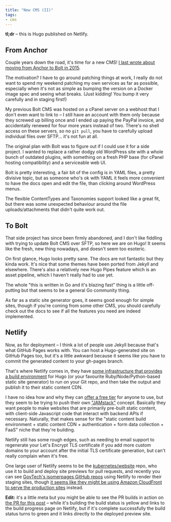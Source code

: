 ```yaml
---
title: "New CMS (II)"
tags:
- cms
---
```


**tl;dr** – this is Hugo published on Netlify.

## From Anchor
Couple years down the road, it's time for a new CMS!
[I last wrote about moving from Anchor to Bolt in 2015](@/posts/2015-05-30-bolt-cms.md).

The motivation?
I have to go around patching things at work, I really do not want to spend my weekend patching my own services as far as possible, especially when it's not as simple as bumping the version on a Docker image spec and seeing what breaks.
(Just kidding! You bump it very carefully and in staging first!)

My previous Bolt CMS was hosted on a cPanel server on a webhost that I don't even want to link to – I still have an account with them only because they screwed up billing once and I ended up paying the PayPal invoice, and accidentally renewed for four more years instead of two.
There's no shell access on these servers, so no `git pull`, you have to carefully upload individual files over SFTP... it's not fun at all.

The original plan with Bolt was to figure out if I could use it for a side project.
I wanted to replace a rather dodgy old WordPress site with a whole bunch of outdated plugins, with something on a fresh PHP base (for cPanel hosting compatibility) and a serviceable web UI.

Bolt is pretty interesting, a fair bit of the config is in YAML files, a pretty divisive topic, but as someone who's ok with YAML it feels more convenient to have the docs open and edit the file, than clicking around WordPress menus.

The flexible ContentTypes and Taxonomies support looked like a great fit, but there was some unexpected behaviour around the file uploads/attachments that didn't quite work out.

## To Bolt
That side project has since been firmly abandoned, and I don't like fiddling with trying to update Bolt CMS over SFTP, so here we are on Hugo!
It seems like the fresh, new thing nowadays, and doesn't seem too esoteric.

On first glance, Hugo looks pretty sane.
The docs are not fantastic but they kinda work.
It's nice that some themes have been ported from Jekyll and elsewhere.
There's also a relatively new Hugo Pipes feature which is an asset pipeline, which I haven't really had to use yet.

The whole "this is written in Go and it's blazing fast" thing is a little off-putting but that seems to be a general Go community thing.

As far as a static site generator goes, it seems good enough for simple sites, though if you're coming from some other CMS, you should carefully check out the docs to see if all the features you need are indeed implemented.

## Netlify
Now, as for deployment – I think a lot of people use Jekyll because that's what GitHub Pages works with.
You can host a Hugo-generated site on GitHub Pages too, but it's a little awkward because it seems like you have to commit the generated content to your gh-pages branch.

That's where Netlify comes in, they have [some infrastructure that provides a build environment](https://www.netlify.com/docs/build-settings/) for Hugo (or your favourite Ruby/Node/Python-based static site generator) to run on your Git repo, and then take the output and publish it to their static content CDN.

I have no idea how and why they can [offer a free tier](https://www.netlify.com/pricing/) for anyone to use, but they seem to be trying to push their own ["JAMstack"](https://jamstack.org/) concept.
Basically they want people to make websites that are primarily pre-built static content, with client-side Javascript code that interact with backend APIs if necessary.
Naturally, that makes sense for the "static content build environment + static content CDN + authentication + form data collection + FaaS" niche that they're building.

Netlify still has some rough edges, such as needing to email support to regenerate your Let's Encrypt TLS certificate if you add more custom domains to your account after the initial TLS certificate generation, but can't really complain when it's free.

One large user of Netlify seems to be the [kubernetes/website](https://github.com/kubernetes/website) repo, who use it to build and deploy site previews for pull requests, and recently you can see [GovTech's isomerpages GitHub repos](https://github.com/isomerpages) using Netlify to render their staging sites, though [it seems like they might be using Amazon CloudFront to serve the production sites](https://github.com/isomerpages/infra/blob/d28e8da003d96eedff28971fd9b291bbee4891c1/terraform/isomer_gov_sg/aws_cdn.tf) instead.

**Edit:** it's a little meta but you might be able to see the PR builds in action on [the PR for this post](https://github.com/cflee/cfleecom/pull/1) – while it's building the build status is yellow and links to the build progress page on Netlify, but if it's complete successfully the build status turns to green and it links directly to the deployed preview site.
